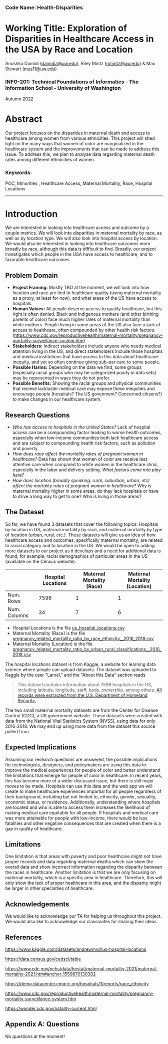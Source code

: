 ### Code Name: Health-Disparities

# Working Title: Exploration of Disparities in Healthcare Access in the USA by Race and Location
 Anushka Damidi (damidia@uw.edu), Riley Mintz (rimintz@uw.edu) & Max Stewart (mzs11@uw.edu)
### INFO-201: Technical Foundations of Informatics - The Information School - University of Washington
Autumn 2022

# Abstract
Our project focuses on the disparities in maternal death and access to healthcare among women from various ethnicities. This project will shed light on the many ways that women of color are marginalized in the healthcare system and the improvements that can be made to address this issue. To address this, we plan to analyze data regarding maternal death rates among different ethnicities of women. 

### Keywords:
POC, Minorities , Healthcare Access, Maternal Mortality, Race, Hospital Locations

---

# Introduction
We are interested in looking into healthcare access and outcome by a couple metrics. We will look into disparities in maternal mortality by race, as well as by location type. We will also  look into hospital access by location. We would also be interested in looking into healthcare outcomes more broadly by race, although this data is difficult to find. Broadly, our project investigates which people in the USA have access to healthcare, and to favorable healthcare outcomes. 

## Problem Domain
- **Project Framing:** Mostly TBD at the moment, we will look into how location and race are tied to healthcare quality (using maternal mortality as a proxy, at least for now), and what areas of the US have access to hospitals. 
- **Human Values:** All people deserve access to quality healthcare, but this right is often denied. Black and Indigenous mothers (and other birthing parents of color) face much higher rates of maternal mortality than white mothers. People living in some areas of the US also face a lack of access to healthcare, often compounded by other health risk factors.(https://www.cdc.gov/reproductivehealth/maternal-mortality/pregnancy-mortality-surveillance-system.htm)
- **Stakeholders:** Indirect stakeholders include anyone who needs medical attention living in the US, and direct stakeholders include those hospitals and medical institutions that have access to this data about healthcare inequity, and yet so often continue giving sub-par care to some people. 
- **Possible Harms:** Depending on the data we find, some groups (especially racial groups who may be categorized poorly in data sets) may be represented in ways they do not prefer. 
- **Possible Benefits:** Showing the racial groups and physical communities that recieve lackluster medical care may expose these inequities and encourage people (hospitals? The US govenment? Concerned citizens?) to make changes in our healthcare system.

## Research Questions
- *Who has access to hospitals in the United States?* Lack of hospital access can be a compounding factor leading to worse health outcomes, especially when low-income communities both lack healthcare access and are subject to compounding health risk factors, such as pollution and poverty.
- *How does race affect the mortality rates of pregnant women in healthcare?* Data has shown that women of color are receive less attentive care when compared to white women in the healthcare clinic, especially in the labor and delivery setting. *What factors come into play here?*
- *How does location (broadly speaking: rural, suburban, urban, etc) affect the mortality rates of pregnant women in healthcare?* Why is maternal mortality higher in some areas, do they lack hospitals or have to drive a long way to get to one? Who is living in those areas?

## The Dataset
So far, we have found 3 datasets that cover the following topics: Hospitals by location in US, maternal mortality by race, and maternal mortality by type of location (urban, rural, etc.). These datasets will give us an idea of how healthcare access and outcomes, specifically maternal mortality, are related to racial category and to location in the US. We would be open to adding more datasets to our project as it develops and a need for additional data is found, for example, racial demographics of particular areas in the US (available on the Census website).

|   | Hospital Locations  | Maternal Mortality (Race)  | Maternal Mortality (Location)  | 
| --- | --- | --- | --- |
| Num. Rows  | 7596  | 1  | 1  |
| Num. Columns  | 34  | 7  | 6  |

- Hospital Locations is the file [us_hospital_locations.csv](https://www.kaggle.com/datasets/andrewmvd/us-hospital-locations)
- Maternal Mortality (Race) is the file [pregnancy_related_mortality_ratio_by_race_ethnicity__2016_2018.csv](https://www.cdc.gov/reproductivehealth/maternal-mortality/pregnancy-mortality-surveillance-system.htm)
- Maternal Mortality (Location) is the file [pregnancy_related_mortality_ratio_by_urban_rural_classifications__2016_2018.csv](https://www.cdc.gov/reproductivehealth/maternal-mortality/pregnancy-mortality-surveillance-system.htm)

The hospital locations dataset is from Kaggle, a website for learning data science where people can upload datasets. The dataset was uploaded to Kaggle by the user "Larxel," and the "About this Data" section reads 
> This dataset contains information about 7596 hospitals in the US, including latitude, longitude, staff, beds, ownership, among others. [All records were extracted from the U.S. Department of Homeland Security.](https://hifld-geoplatform.opendata.arcgis.com/datasets/hospitals/explore?location=14.814046%2C72.938876%2C2.87)

The two small maternal mortality datasets are from the Center for Disease Control (CDC), a US government website. These datasets were created with data from the National Vital Statistics System (NVSS), using data for only 2016-2018. We may end up using more data from the dataset this source pulled from. 

## Expected Implications
Assuming our research questions are answered, the possible implications for technologists, designers, and policymakers are using this data to improve the medical experiences for people of color and better understand the limitations that emerge for people of color in healthcare. In recent years, this has become more of a wider discussed issue, but there is still major moves to be made. Hospitals can use this data and the web app we will create to make healthcare experiences impartial for all people regardless of their background, including but not limited to, ethnicity, gender, sexuality, economic status, or residence. Additionally, understanding where hospitals are located and who is able to access them increases the likelihood of making medical care equitable for all people. If hospitals and medical care was more attainable for people with low-income, there would be less fatalities and other negative consequences that are created when there is a gap in quality of healthcare. 

## Limitations
One limitation is that areas with poverty and poor healthcare might not have proper records and data regarding maternal deaths which can skew the overall data and show incorrect information regarding the disparity between the races in healthcare. Another limitation is that we are only focusing on maternal mortality, which is a specific area in healthcare. Therefore, this will only show the lack of proper healthcare in this area, and the disparity might be larger in other specialties of healthcare. 

## Acknowledgements
We would like to acknowledge our TA for helping us throughout this project. We would also like to acknowledge our classmates for sharing their ideas. 

## References

https://www.kaggle.com/datasets/andrewmvd/us-hospital-locations

https://data.census.gov/cedsci/table

https://www.cdc.gov/nchs/data/hestat/maternal-mortality-2021/maternal-mortality-2021.htm#anchor_1559670130302

https://demo.datacenter.cmqcc.org/hospitals/1/reports/race_ethnicity 

https://www.cdc.gov/reproductivehealth/maternal-mortality/pregnancy-mortality-surveillance-system.htm

https://wonder.cdc.gov/natality-current.html


## Appendix A: Questions
No questions at the moment!
